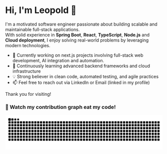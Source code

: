 # Hi, I'm Leopold 👋

I'm a motivated software engineer passionate about building scalable and maintainable full-stack applications.  
With solid experience in **Spring Boot**, **React**, **TypeScript**, **Node.js** and **Cloud deployment**, I enjoy solving real-world problems by leveraging modern technologies.

- 🔭 Currently working on next.js projects involving full-stack web development, AI integration and automation.
- 🌱 Continuously learning advanced backend frameworks and cloud infrastructure
- 💡 Strong believer in clean code, automated testing, and agile practices
- 📫 Feel free to reach out via LinkedIn or Email (linked in my profile)

Thank you for visiting!

<!-- <picture>

  <source media="(prefers-color-scheme: dark)" srcset="github-snake-dark.svg" />
  <source media="(prefers-color-scheme: light)" srcset="github-snake.svg" />
  <img alt="github-snake" src="github-snake.svg" />
</picture> -->

### 🐍 Watch my contribution graph eat my code!

<!-- ![github contribution grid snake](https://github.com/chenzhiyu28/chenzhiyu28/blob/output/github-snake.svg) -->

![github contribution grid snake animation](https://github.com/chenzhiyu28/chenzhiyu28/blob/output/github-snake-dark.svg?palette=github-dark)
